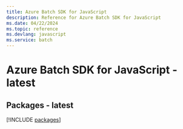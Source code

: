 ```yaml
---
title: Azure Batch SDK for JavaScript
description: Reference for Azure Batch SDK for JavaScript
ms.date: 04/22/2024
ms.topic: reference
ms.devlang: javascript
ms.service: batch
---
```

# Azure Batch SDK for JavaScript - latest
## Packages - latest
[!INCLUDE [packages](batch-index.md)]